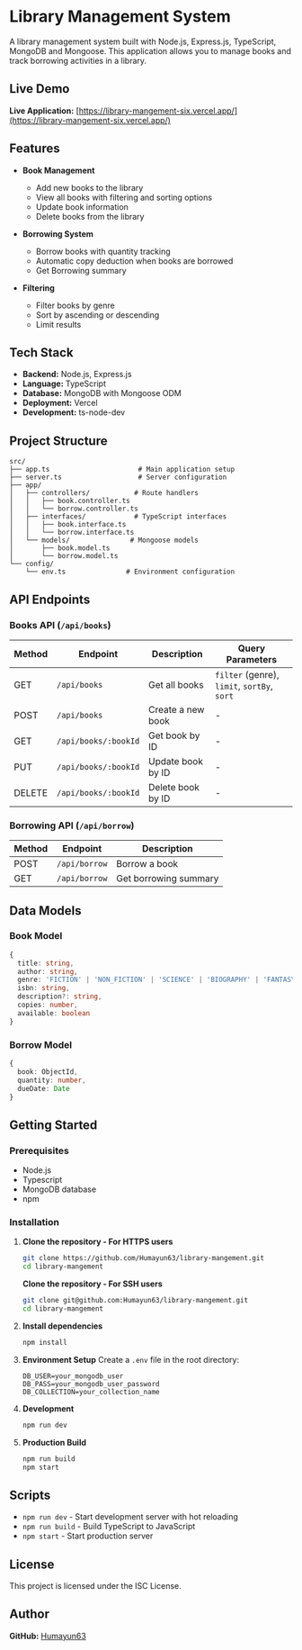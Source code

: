# Library Management System

A library management system built with Node.js, Express.js, TypeScript, MongoDB and Mongoose. This application allows you to manage books and track borrowing activities in a library.

## Live Demo

**Live Application:** [https://library-mangement-six.vercel.app/](https://library-mangement-six.vercel.app/)

## Features

- **Book Management**
  - Add new books to the library
  - View all books with filtering and sorting options
  - Update book information
  - Delete books from the library

- **Borrowing System**
  - Borrow books with quantity tracking
  - Automatic copy deduction when books are borrowed
  - Get Borrowing summary

- **Filtering**
  - Filter books by genre
  - Sort by ascending or descending
  - Limit results


## Tech Stack
- **Backend:** Node.js, Express.js
- **Language:** TypeScript
- **Database:** MongoDB with Mongoose ODM
- **Deployment:** Vercel
- **Development:** ts-node-dev

## Project Structure

```
src/
├── app.ts                      # Main application setup
├── server.ts                   # Server configuration
├── app/
│   ├── controllers/           # Route handlers
│   │   ├── book.controller.ts
│   │   └── borrow.controller.ts
│   ├── interfaces/            # TypeScript interfaces
│   │   ├── book.interface.ts
│   │   └── borrow.interface.ts
│   └── models/               # Mongoose models
│       ├── book.model.ts
│       └── borrow.model.ts
└── config/
    └── env.ts               # Environment configuration
```

## API Endpoints

### Books API (`/api/books`)

| Method | Endpoint | Description | Query Parameters |
|--------|----------|-------------|------------------|
| GET | `/api/books` | Get all books | `filter` (genre), `limit`, `sortBy`, `sort` |
| POST | `/api/books` | Create a new book | - |
| GET | `/api/books/:bookId` | Get book by ID | - |
| PUT | `/api/books/:bookId` | Update book by ID | - |
| DELETE | `/api/books/:bookId` | Delete book by ID | - |

### Borrowing API (`/api/borrow`)

| Method | Endpoint | Description |
|--------|----------|-------------|
| POST | `/api/borrow` | Borrow a book |
| GET | `/api/borrow` | Get borrowing summary |

## Data Models

### Book Model
```typescript
{
  title: string,
  author: string,
  genre: 'FICTION' | 'NON_FICTION' | 'SCIENCE' | 'BIOGRAPHY' | 'FANTASY',
  isbn: string,
  description?: string,
  copies: number,
  available: boolean
}
```

### Borrow Model
```typescript
{
  book: ObjectId,
  quantity: number,
  dueDate: Date
}
```

## Getting Started

### Prerequisites

- Node.js
- Typescript
- MongoDB database
- npm

### Installation

1. **Clone the repository - For HTTPS users**
   ```bash
   git clone https://github.com/Humayun63/library-mangement.git
   cd library-mangement
   ```

   **Clone the repository - For SSH users**
   ```bash
   git clone git@github.com:Humayun63/library-mangement.git
   cd library-mangement
   ```

2. **Install dependencies**
   ```bash
   npm install
   ```

3. **Environment Setup**
   Create a `.env` file in the root directory:
   ```env
   DB_USER=your_mongodb_user
   DB_PASS=your_mongodb_user_password
   DB_COLLECTION=your_collection_name
   ```

4. **Development**
   ```bash
   npm run dev
   ```

5. **Production Build**
   ```bash
   npm run build
   npm start
   ```

## Scripts

- `npm run dev` - Start development server with hot reloading
- `npm run build` - Build TypeScript to JavaScript
- `npm start` - Start production server

## License

This project is licensed under the ISC License.

## Author

**GitHub:** [Humayun63](https://github.com/Humayun63)
